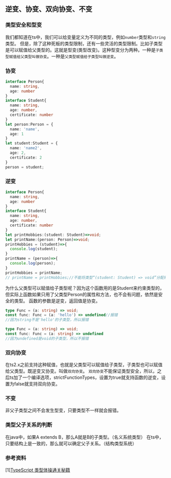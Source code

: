 ## 逆变、协变、双向协变、不变

### 类型安全和型变
我们都知道在ts中，我们可以给变量定义为不同的类型，例如`number`类型和`string`类型。
但是，除了这种死板的类型限制，还有一些灵活的类型限制。比如子类型是可以赋值给父类型的。这就是型变(类型改变)。这种型变分为两种。一种是`子类型赋值给父类型叫做协变`。一种是`父类型赋值给子类型叫做逆变`。

### 协变
```ts
interface Person{
  name: string,
  age: number
}
interface Student{
  name: string,
  age: number,
  certificate: number
}
let person:Person = {
  name: 'name',
  age: 1
}
let student:Student = {
  name: 'name2',
  age: 2,
  certificate: 2
}
person = student;
```

### 逆变
```ts
interface Person{
  name: string,
  age: number
}
interface Student{
  name: string,
  age: number,
  certificate: number
}
let printHobbies:(student: Student)=>void;
let printName:(person: Person)=>void;
printHobbies = (student)=>{
  console.log(student);
}
printName = (person)=>{
  console.log(person);
}
printHobbies = printName;
// printName = printHobbies;//不能将类型“(student: Student) => void”分配给类型“(person: Person) => void”。
```
为什么父类型可以赋值给子类型呢？因为这个函数用的是Student来约束类型的，但实际上函数如果只用了父类型Person的属性和方法，也不会有问题，依然是安全的类型。
函数的参数是逆变，返回值是协变。
```ts
type Func = (a: string) => void;
const func: Func = (a: 'hello') => undefined//报错
//因为string不是'hello'的子类型，所以报错
```
```ts
type Func = (a: string) => void;
const func: Func = (a: string) => undefined
//因为undefined是void的子类型，所以不报错
```

### 双向协变
在ts2.x之前支持这种赋值，也就是父类型可以赋值给子类型，子类型也可以赋值给父类型。既逆变又协变。叫做`双向协变`。
`双向协变`不能保证类型安全，所以，之后ts加了一个编译选项，strictFunctionTypes，设置为true就支持函数的逆变，设置为false就支持双向协变。

### 不变
非父子类型之间不会发生型变，只要类型不一样就会报错。

### 类型父子关系的判断
在java中，如果A extends B，那么A就是B的子类型。（名义系统类型）
在ts中，只要结构上是一致的，那么就可以确定父子关系。（结构类型系统）

### 参考资料
[1][TypeScript 类型体操通关秘籍](https://juejin.cn/book/7047524421182947366?enter_from=course_center)